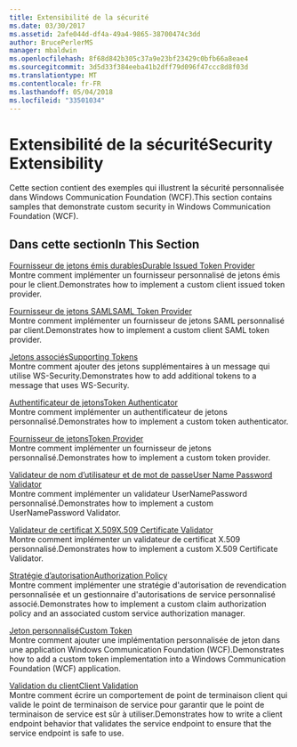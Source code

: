 ```yaml
---
title: Extensibilité de la sécurité
ms.date: 03/30/2017
ms.assetid: 2afe044d-df4a-49a4-9865-38700474c3dd
author: BrucePerlerMS
manager: mbaldwin
ms.openlocfilehash: 8f68d842b305c37a9e23bf23429c0bfb66a8eae4
ms.sourcegitcommit: 3d5d33f384eeba41b2dff79d096f47ccc8d8f03d
ms.translationtype: MT
ms.contentlocale: fr-FR
ms.lasthandoff: 05/04/2018
ms.locfileid: "33501034"
---
```

# <a name="security-extensibility"></a><span data-ttu-id="8ec60-102">Extensibilité de la sécurité</span><span class="sxs-lookup"><span data-stu-id="8ec60-102">Security Extensibility</span></span>
<span data-ttu-id="8ec60-103">Cette section contient des exemples qui illustrent la sécurité personnalisée dans Windows Communication Foundation (WCF).</span><span class="sxs-lookup"><span data-stu-id="8ec60-103">This section contains samples that demonstrate custom security in Windows Communication Foundation (WCF).</span></span>  
  
## <a name="in-this-section"></a><span data-ttu-id="8ec60-104">Dans cette section</span><span class="sxs-lookup"><span data-stu-id="8ec60-104">In This Section</span></span>  
 [<span data-ttu-id="8ec60-105">Fournisseur de jetons émis durables</span><span class="sxs-lookup"><span data-stu-id="8ec60-105">Durable Issued Token Provider</span></span>](../../../../docs/framework/wcf/samples/durable-issued-token-provider.md)  
 <span data-ttu-id="8ec60-106">Montre comment implémenter un fournisseur personnalisé de jetons émis pour le client.</span><span class="sxs-lookup"><span data-stu-id="8ec60-106">Demonstrates how to implement a custom client issued token provider.</span></span>  
  
 [<span data-ttu-id="8ec60-107">Fournisseur de jetons SAML</span><span class="sxs-lookup"><span data-stu-id="8ec60-107">SAML Token Provider</span></span>](../../../../docs/framework/wcf/samples/saml-token-provider.md)  
 <span data-ttu-id="8ec60-108">Montre comment implémenter un fournisseur de jetons SAML personnalisé par client.</span><span class="sxs-lookup"><span data-stu-id="8ec60-108">Demonstrates how to implement a custom client SAML token provider.</span></span>  
  
 [<span data-ttu-id="8ec60-109">Jetons associés</span><span class="sxs-lookup"><span data-stu-id="8ec60-109">Supporting Tokens</span></span>](../../../../docs/framework/wcf/samples/supporting-tokens.md)  
 <span data-ttu-id="8ec60-110">Montre comment ajouter des jetons supplémentaires à un message qui utilise WS-Security.</span><span class="sxs-lookup"><span data-stu-id="8ec60-110">Demonstrates how to add additional tokens to a message that uses WS-Security.</span></span>  
  
 [<span data-ttu-id="8ec60-111">Authentificateur de jetons</span><span class="sxs-lookup"><span data-stu-id="8ec60-111">Token Authenticator</span></span>](../../../../docs/framework/wcf/samples/token-authenticator.md)  
 <span data-ttu-id="8ec60-112">Montre comment implémenter un authentificateur de jetons personnalisé.</span><span class="sxs-lookup"><span data-stu-id="8ec60-112">Demonstrates how to implement a custom token authenticator.</span></span>  
  
 [<span data-ttu-id="8ec60-113">Fournisseur de jetons</span><span class="sxs-lookup"><span data-stu-id="8ec60-113">Token Provider</span></span>](../../../../docs/framework/wcf/samples/token-provider.md)  
 <span data-ttu-id="8ec60-114">Montre comment implémenter un fournisseur de jetons personnalisé.</span><span class="sxs-lookup"><span data-stu-id="8ec60-114">Demonstrates how to implement a custom token provider.</span></span>  
  
 [<span data-ttu-id="8ec60-115">Validateur de nom d’utilisateur et de mot de passe</span><span class="sxs-lookup"><span data-stu-id="8ec60-115">User Name Password Validator</span></span>](../../../../docs/framework/wcf/samples/user-name-password-validator.md)  
 <span data-ttu-id="8ec60-116">Montre comment implémenter un validateur UserNamePassword personnalisé.</span><span class="sxs-lookup"><span data-stu-id="8ec60-116">Demonstrates how to implement a custom UserNamePassword Validator.</span></span>  
  
 [<span data-ttu-id="8ec60-117">Validateur de certificat X.509</span><span class="sxs-lookup"><span data-stu-id="8ec60-117">X.509 Certificate Validator</span></span>](../../../../docs/framework/wcf/samples/x-509-certificate-validator.md)  
 <span data-ttu-id="8ec60-118">Montre comment implémenter un validateur de certificat X.509 personnalisé.</span><span class="sxs-lookup"><span data-stu-id="8ec60-118">Demonstrates how to implement a custom X.509 Certificate Validator.</span></span>  
  
 [<span data-ttu-id="8ec60-119">Stratégie d’autorisation</span><span class="sxs-lookup"><span data-stu-id="8ec60-119">Authorization Policy</span></span>](../../../../docs/framework/wcf/samples/authorization-policy.md)  
 <span data-ttu-id="8ec60-120">Montre comment implémenter une stratégie d'autorisation de revendication personnalisée et un gestionnaire d'autorisations de service personnalisé associé.</span><span class="sxs-lookup"><span data-stu-id="8ec60-120">Demonstrates how to implement a custom claim authorization policy and an associated custom service authorization manager.</span></span>  
  
 [<span data-ttu-id="8ec60-121">Jeton personnalisé</span><span class="sxs-lookup"><span data-stu-id="8ec60-121">Custom Token</span></span>](../../../../docs/framework/wcf/samples/custom-token.md)  
 <span data-ttu-id="8ec60-122">Montre comment ajouter une implémentation personnalisée de jeton dans une application Windows Communication Foundation (WCF).</span><span class="sxs-lookup"><span data-stu-id="8ec60-122">Demonstrates how to add a custom token implementation into a Windows Communication Foundation (WCF) application.</span></span>  
  
 [<span data-ttu-id="8ec60-123">Validation du client</span><span class="sxs-lookup"><span data-stu-id="8ec60-123">Client Validation</span></span>](../../../../docs/framework/wcf/samples/client-validation.md)  
 <span data-ttu-id="8ec60-124">Montre comment écrire un comportement de point de terminaison client qui valide le point de terminaison de service pour garantir que le point de terminaison de service est sûr à utiliser.</span><span class="sxs-lookup"><span data-stu-id="8ec60-124">Demonstrates how to write a client endpoint behavior that validates the service endpoint to ensure that the service endpoint is safe to use.</span></span>
